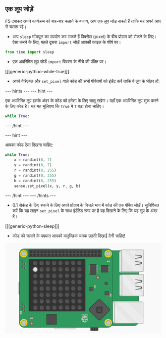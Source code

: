 ## एक लूप जोड़ें

<kbd>F5</kbd> दबाकर अपने कार्यक्रम को बार-बार चलाने के बजाय, आप एक लूप जोड़ सकते हैं ताकि यह अपने आप से चलता रहे।

+ आप `sleep` मॉड्यूल का उपयोग कर सकते हैं पिक्सेल (pixel) के बीच प्रोग्राम को रोकने के लिए। ऐसा करने के लिए, पहले दूसरा `import` जोड़ें आपकी फ़ाइल के शीर्ष पर।

```python
from time import sleep
```

+ एक​ अपरिमित लूप जोडें `import` विवरण के नीचे की पंक्ति पर।

[[[generic-python-while-true]]]

+ अपने वेरिएबल और `set_pixel` वाले कोड की सभी पंक्तियों को इंडेंट करें ताकि वे लूप के भीतर हों:

--- hints --- --- hint ---

एक अपरिमित लूप इसके अंदर के कोड को हमेशा के लिए चालू रखेगा। यहाँ एक अपरिमित लूप शुरू करने के लिए कोड है। यह मत भुलिएगा कि `True` मे `T` बड़ा होना चाहिए।

```python
while True:
```

--- /hint ---

--- hint ---

आपका कोड ऐसा दिखना चाहिए:

```python
while True:
    x = randint(0, 7)
    y = randint(0, 7)
    r = randint(0, 255)
    g = randint(0, 255)
    b = randint(0, 255)
    sense.set_pixel(x, y, r, g, b)
```

--- /hint --- --- /hints ---

+ 0.1 सेकंड के लिए रुकने के लिए अपने प्रोग्राम के निचले भाग में कोड की एक पंक्ति जोड़ें। सुनिश्चित करें कि यह लाइन `set_pixel` के साथ इंडेंटेड स्तर पर​ है यह दिखाने के लिए कि यह लूप के अंदर है।

[[[generic-python-sleep]]]


+ कोड को चलाने के पश्च्यात आपको यादृच्छिक चमक उठती दिखाई देनी चाहिए!

![समाप्त हुआ परिणाम](images/finished-result.gif)
